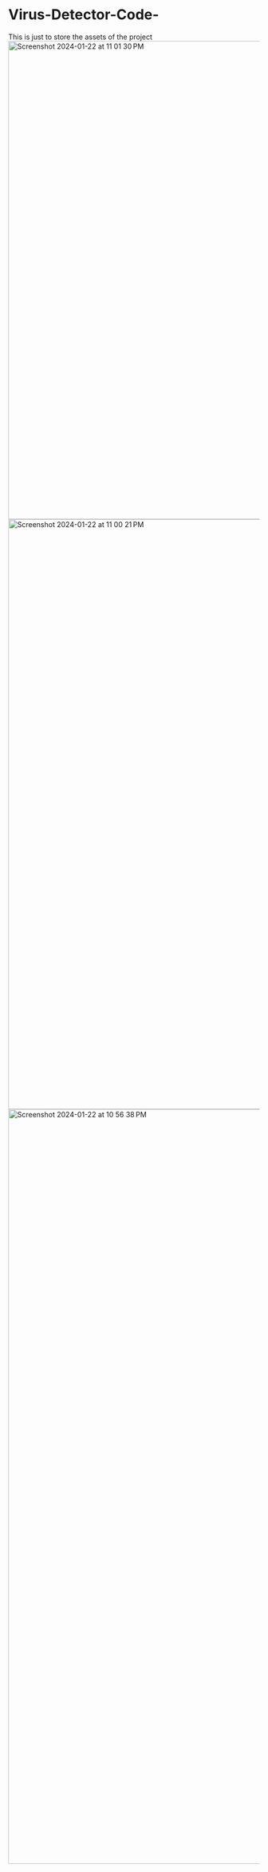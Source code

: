 # Virus-Detector-Code-
This is just to store the assets of the project
<img width="958" alt="Screenshot 2024-01-22 at 11 01 30 PM" src="https://github.com/hashemJaber/Virus-Detector-Code-/assets/91439032/c46ef8ca-1230-47dc-b397-76015c445af1">
<img width="1182" alt="Screenshot 2024-01-22 at 11 00 21 PM" src="https://github.com/hashemJaber/Virus-Detector-Code-/assets/91439032/0ec5ec99-8b79-4e03-b0dc-4fc73dd1e169">
<img width="1512" alt="Screenshot 2024-01-22 at 10 56 38 PM" src="https://github.com/hashemJaber/Virus-Detector-Code-/assets/91439032/d9bb1c61-4c2b-44f3-90bc-3656ad9b4420">
